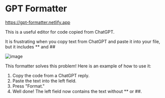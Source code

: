 # GPT Formatter
https://gpt-formatter.netlify.app

This is a useful editor for code copied from ChatGPT.

It is frustrating when you copy text from ChatGPT and paste it into your file, but it includes ** and ##

![image](https://github.com/user-attachments/assets/7b8209d7-7517-450d-ae25-8709b13b058c)

This formatter solves this problem! Here is an example of how to use it:
1. Copy the code from a ChatGPT reply.
2. Paste the text into the left field.
3. Press "Format."
4. Well done! The left field now contains the text without ** or ##.
